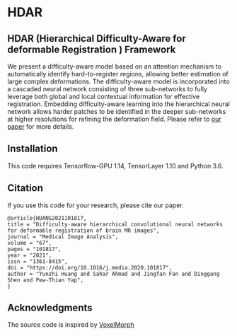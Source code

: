 # HDAR

## HDAR (Hierarchical Difficulty-Aware for deformable Registration ) Framework
We present a difficulty-aware model based on an attention mechanism to automatically identify hard-to-register regions, allowing better estimation of large complex deformations. The difficulty-aware model is incorporated into a cascaded neural network consisting of three sub-networks to fully leverage both global and local contextual information for effective registration. Embedding difficulty-aware learning into the hierarchical neural network allows harder patches to be identified in the deeper sub-networks at higher resolutions for refining the deformation field. Please refer to [our paper](https://www.sciencedirect.com/science/article/pii/S136184152030181X) for more details.

## Installation
This code requires Tensorflow-GPU 1.14, TensorLayer 1.10 and Python 3.6.

## Citation
If you use this code for your research, please cite our paper.
```
@article{HUANG2021101817,
title = "Difficulty-aware hierarchical convolutional neural networks for deformable registration of brain MR images",
journal = "Medical Image Analysis",
volume = "67",
pages = "101817",
year = "2021",
issn = "1361-8415",
doi = "https://doi.org/10.1016/j.media.2020.101817",
author = "Yunzhi Huang and Sahar Ahmad and Jingfan Fan and Dinggang Shen and Pew-Thian Yap",
}
```
## Acknowledgments
The source code is inspired by [VoxelMorph](https://github.com/voxelmorph/voxelmorph)

